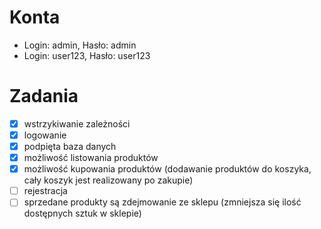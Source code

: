 # Konta
- Login: admin, Hasło: admin
- Login: user123, Hasło: user123

# Zadania

- [x] wstrzykiwanie zależności
- [x] logowanie
- [x] podpięta baza danych
- [x] możliwość listowania produktów
- [x] możliwość kupowania produktów (dodawanie produktów do koszyka, cały koszyk jest realizowany po zakupie) 
- [ ] rejestracja
- [ ] sprzedane produkty są zdejmowanie ze sklepu (zmniejsza się ilość dostępnych sztuk w sklepie)
